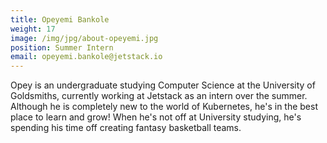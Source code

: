 ```yaml
---
title: Opeyemi Bankole
weight: 17
image: /img/jpg/about-opeyemi.jpg
position: Summer Intern
email: opeyemi.bankole@jetstack.io
---
```


Opey is an undergraduate studying Computer Science at the University of
Goldsmiths, currently working at Jetstack as an intern over the summer. Although
he is completely new to the world of Kubernetes, he's in the best place to learn
and grow! When he's not off at University studying, he's spending his time off creating
fantasy basketball teams.
